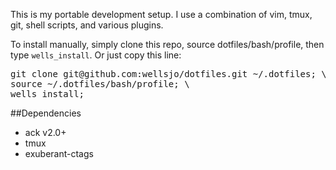 This is my portable development setup.  I use a combination of vim, tmux, git, shell scripts, and various plugins.

To install manually, simply clone this repo, source dotfiles/bash/profile, then type ```wells_install```.  Or just copy this line:

<pre>
git clone git@github.com:wellsjo/dotfiles.git ~/.dotfiles; \
source ~/.dotfiles/bash/profile; \
wells_install;
</pre>

##Dependencies
- ack v2.0+
- tmux
- exuberant-ctags
